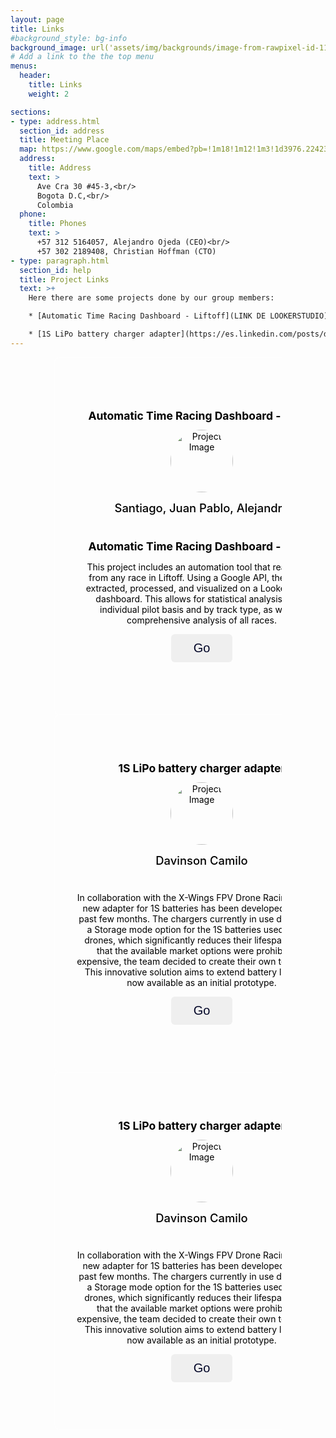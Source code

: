 ```yaml
---
layout: page
title: Links
#background_style: bg-info
background_image: url('assets/img/backgrounds/image-from-rawpixel-id-1199650-jpeg.jpg')
# Add a link to the the top menu
menus:
  header:
    title: Links
    weight: 2

sections:
- type: address.html
  section_id: address
  title: Meeting Place
  map: https://www.google.com/maps/embed?pb=!1m18!1m12!1m3!1d3976.2242327746623!2d-74.0858771!3d4.6359018!2m3!1f0!2f0!3f0!3m2!1i1024!2i768!4f13.1!3m3!1m2!1s0x0%3A0xb696cd67a04b98e9!2sFacultad+De+Ingenieria+-+UNIVERSIDAD+NACIONAL+DE+COLOMBIA!5e0!3m2!1ses!2sbg!4v1690475641347!5m2!1ses!2sbg
  address:
    title: Address
    text: >
      Ave Cra 30 #45-3,<br/>
      Bogota D.C,<br/>
      Colombia
  phone:
    title: Phones
    text: >
      +57 312 5164057, Alejandro Ojeda (CEO)<br/>
      +57 302 2189408, Christian Hoffman (CTO)
- type: paragraph.html
  section_id: help
  title: Project Links
  text: >+
    Here there are some projects done by our group members:

    * [Automatic Time Racing Dashboard - Liftoff](LINK DE LOOKERSTUDIO).

    * [1S LiPo battery charger adapter](https://es.linkedin.com/posts/dacunar_x-wings-btl-a4-v10-adaptador-para-cargador-activity-7195534585336582144-T63z)
---
```

<style>
  .slider-wrapper{
      overflow: hidden;
      max-width: 1200px;
      margin: 0 70px 55px;
  }
  .card-list .card-item{
      
      user-select: none;
      color: #000000;
      width: 400px;
      display: flex;
      align-items: center;
      justify-content: center;
      text-align: center;
      flex-direction: column;
      padding: 35px;
      border-radius: 8px;
      background: rgba(255, 255, 255, 0.2);
      border: 1px solid rgba(255, 255, 255, 0.5);
      min-height: 500px;
  }
  .card-list .card-item .flip-card-inner .project-image{
      text-align: center;
      object-fit: cover;
  }
  .card-list .card-item h2{
      display: block;
      margin-top: 0;
      font-size: 1.25em;
      margin-bottom: 0.67em;
      font-weight: bold;
      color: #000000;
  }
  .card-list .card-item .project-image{
      width:100px;
      height: 100px;
      border-radius: 50%;
  }
  .card-list .card-item .project-author{
      font-size: 1.15rem;
      color: #000000;
      font-weight: 500;
      margin: 14px 0 40px;
  }
  .card-list .card-item .message-button{
      font-size: 1.25rem;
      padding: 10px 35px;
      color: #030728;
      border-radius: 6px;
      font-weight: 500;
      cursor: pointer;
      border: 1px solid transparent;
      transition: 0.2s;
  }

  .card-list .card-item .message-button:hover{
      background: rgba(255, 255, 255, 0.1);
      border: 1px solid #000000;
      color: #000000;
  }
  .containter .swiper-slide-button{
      color: #000000;
      margin-top: -50px;
      transition: 0.2s ease;
  }

  .containter .swiper-slide-button:hover{
      color:#4658ff
  };
  @media (max-width: 768px){
      .slider-wrapper{
          margin: 0 10px 40px;
      }
      .slider-wrapper .swiper-slide-button{
          display: none;
      }
  }
</style>
<div class="containter swiper">
    <div class="slider-wrapper">
        <div class="card-list swiper-wrapper">
            <div class="card-item swiper-slide">
                <div class="flip-card-inner">
                    <div class="flip-card-front">
                        <h2>Automatic Time Racing Dashboard - Liftoff</h2>
                        <img src="images/dashboard.png" alt="Project Image" class="project-image">
                        <p class="project-author">Santiago, Juan Pablo, Alejandro</p>
                    </div>
                    <div class="flip-card-back">
                        <h2>Automatic Time Racing Dashboard - Liftoff</h2>
                        <p>This project includes an automation tool that reads data from any race in Liftoff. Using a Google API, the data is extracted, processed, and visualized on a Looker Studio dashboard. This allows for statistical analysis on an individual pilot basis and by track type, as well as comprehensive analysis of all races.</p>
                        <button class="message-button">Go</button>
                    </div>
                </div>
            </div> 
            <div class="card-item swiper-slide">
                <div class="flip-card-inner">
                    <div class="flip-card-front">
                        <h2>1S LiPo battery charger adapter</h2>
                        <img src="images/pcb.png" alt="Project Image" class="project-image">
                        <p class="project-author">Davinson Camilo</p>
                    </div>
                    <div class="flip-card-back">
                        <p>In collaboration with the X-Wings FPV Drone Racing Team, a new adapter for 1S batteries has been developed over the past few months. The chargers currently in use do not offer a Storage mode option for the 1S batteries used by Tiny drones, which significantly reduces their lifespan. Noting that the available market options were prohibitively expensive, the team decided to create their own technology. This innovative solution aims to extend battery life and is now available as an initial prototype.</p>
                        <button class="message-button">Go</button>
                    </div>
                </div>
            </div> 
            <div class="card-item swiper-slide">
                <div class="flip-card-inner">
                    <div class="flip-card-front">
                        <h2>1S LiPo battery charger adapter</h2>
                        <img src="images/pcb.png" alt="Project Image" class="project-image">
                        <p class="project-author">Davinson Camilo</p>
                    </div>
                    <div class="flip-card-back">
                        <p>In collaboration with the X-Wings FPV Drone Racing Team, a new adapter for 1S batteries has been developed over the past few months. The chargers currently in use do not offer a Storage mode option for the 1S batteries used by Tiny drones, which significantly reduces their lifespan. Noting that the available market options were prohibitively expensive, the team decided to create their own technology. This innovative solution aims to extend battery life and is now available as an initial prototype.</p>
                        <button class="message-button">Go</button>
                    </div>
                </div>
            </div> 
        </div>
    </div>   
    <div class="swiper-pagination"></div>
    <div class="swiper-slide-button swiper-button-prev"></div>
    <div class="swiper-slide-button swiper-button-next"></div>
    <script>
        const swiper = new Swiper('.slider-wrapper', {
        loop: true,
        grabCursor:true,
        spaceBetween:30,
        // If we need pagination
        pagination: {
          el: '.swiper-pagination',
          clickable:true,
          dynamicBullets:true
        },
        navigation: {
          nextEl: '.swiper-button-next',
          prevEl: '.swiper-button-prev',
        },
        //Responsive breakpoints
        breakpoints:{
            0:{
                slidesPerView:1
            },
            768:{
                slidesPerView:2
            }
        }
      });
    </script>
</div>

<!-- <script src="https://cdn.jsdelivr.net/npm/swiper@11/swiper-bundle.min.js"></script> -->
<!-- <script src="scripts.js"></script> -->
